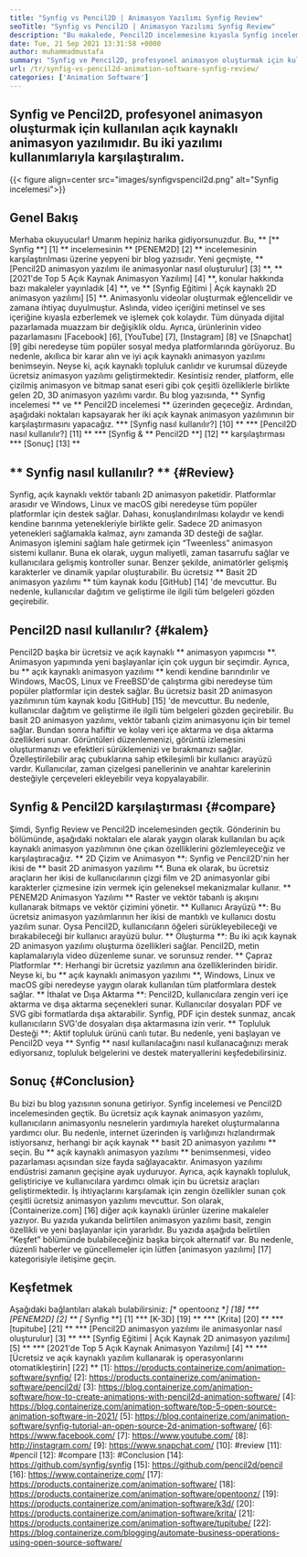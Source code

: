 ```yaml
---
title: "Synfig vs Pencil2D | Animasyon Yazılımı Synfig Review" 
seoTitle: "Synfig vs Pencil2D | Animasyon Yazılımı Synfig Review" 
description: "Bu makalede, Pencil2D incelemesine kıyasla Synfig incelemesi yapacağız. Her ikisi de önde gelen açık kaynaklı animasyon yazılımı kendi kendine barındırılmış ve zengin özelliklidir." 
date: Tue, 21 Sep 2021 13:31:58 +0000
author: muhammadmustafa
summary: "Synfig ve Pencil2D, profesyonel animasyon oluşturmak için kullanılan açık kaynaklı animasyon yazılımıdır. Bu iki yazılımı kullanımlarıyla karşılaştıralım." 
url: /tr/synfig-vs-pencil2d-animation-software-synfig-review/
categories: ['Animation Software']
---
```


## Synfig ve Pencil2D, profesyonel animasyon oluşturmak için kullanılan açık kaynaklı animasyon yazılımıdır. Bu iki yazılımı kullanımlarıyla karşılaştıralım.

{{< figure align=center src="images/synfigvspencil2d.png" alt="Synfig incelemesi">}}


## Genel Bakış
Merhaba okuyucular! Umarım hepiniz harika gidiyorsunuzdur. Bu, ** [** Synfig **] [1] ** incelemesinin ** [PENEM2D] [2] ** incelemesinin karşılaştırılması üzerine yepyeni bir blog yazısıdır. Yeni geçmişte, ** [Pencil2D animasyon yazılımı ile animasyonlar nasıl oluşturulur] [3] **, ** [2021'de Top 5 Açık Kaynak Animasyon Yazılımı] [4] **, konular hakkında bazı makaleler yayınladık [4] **, ve ** [Synfig Eğitimi | Açık kaynaklı 2D animasyon yazılımı] [5] **. Animasyonlu videolar oluşturmak eğlencelidir ve zamana ihtiyaç duyulmuştur. Aslında, video içeriğini metinsel ve ses içeriğine kıyasla ezberlemek ve işlemek çok kolaydır. Tüm dünyada dijital pazarlamada muazzam bir değişiklik oldu. Ayrıca, ürünlerinin video pazarlamasını [Facebook] [6], [YouTube] [7], [Instagram] [8] ve [Snapchat] [9] gibi neredeyse tüm popüler sosyal medya platformlarında görüyoruz.
Bu nedenle, akıllıca bir karar alın ve iyi açık kaynaklı animasyon yazılımı benimseyin. Neyse ki, açık kaynaklı topluluk canlıdır ve kurumsal düzeyde ücretsiz animasyon yazılımı geliştirmektedir. Kesintisiz render, platform, elle çizilmiş animasyon ve bitmap sanat eseri gibi çok çeşitli özelliklerle birlikte gelen 2D, 3D animasyon yazılımı vardır. Bu blog yazısında, ** Synfig incelemesi ** ve ** Pencil2D incelemesi ** üzerinden geçeceğiz. Ardından, aşağıdaki noktaları kapsayarak her iki açık kaynak animasyon yazılımının bir karşılaştırmasını yapacağız.
  *** [Synfig nasıl kullanılır?] [10] **
  *** [Pencil2D nasıl kullanılır?] [11] **
  *** [Synfig & ** Pencil2D **] [12] ** karşılaştırması
  *** [Sonuç] [13] **

## ** Synfig nasıl kullanılır? ** {#Review}
Synfig, açık kaynaklı vektör tabanlı 2D animasyon paketidir. Platformlar arasıdır ve Windows, Linux ve macOS gibi neredeyse tüm popüler platformlar için destek sağlar. Dahası, konuşlandırılması kolaydır ve kendi kendine barınma yetenekleriyle birlikte gelir. Sadece 2D animasyon yetenekleri sağlamakla kalmaz, aynı zamanda 3D desteği de sağlar. Animasyon işlemini sağlam hale getirmek için “Tweenless” animasyon sistemi kullanır. Buna ek olarak, uygun maliyetli, zaman tasarrufu sağlar ve kullanıcılara gelişmiş kontroller sunar. Benzer şekilde, animatörler gelişmiş karakterler ve dinamik yapılar oluşturabilir. Bu ücretsiz ** Basit 2D animasyon yazılımı ** tüm kaynak kodu [GitHub] [14] 'de mevcuttur. Bu nedenle, kullanıcılar dağıtım ve geliştirme ile ilgili tüm belgeleri gözden geçirebilir.

## Pencil2D nasıl kullanılır? {#kalem}
Pencil2D başka bir ücretsiz ve açık kaynaklı ** animasyon yapımcısı **. Animasyon yapımında yeni başlayanlar için çok uygun bir seçimdir. Ayrıca, bu ** açık kaynaklı animasyon yazılımı ** kendi kendine barındırılır ve Windows, MacOS, Linux ve FreeBSD'de çalıştırma gibi neredeyse tüm popüler platformlar için destek sağlar. Bu ücretsiz basit 2D animasyon yazılımının tüm kaynak kodu [GitHub] [15] 'de mevcuttur. Bu nedenle, kullanıcılar dağıtım ve geliştirme ile ilgili tüm belgeleri gözden geçirebilir. Bu basit 2D animasyon yazılımı, vektör tabanlı çizim animasyonu için bir temel sağlar. Bundan sonra hafiftir ve kolay veri içe aktarma ve dışa aktarma özellikleri sunar. Görüntüleri düzenlemenizi, görüntü izlemesini oluşturmanızı ve efektleri sürüklemenizi ve bırakmanızı sağlar. Özelleştirilebilir araç çubuklarına sahip etkileşimli bir kullanıcı arayüzü vardır. Kullanıcılar, zaman çizelgesi panellerinin ve anahtar karelerinin desteğiyle çerçeveleri ekleyebilir veya kopyalayabilir.

## Synfig & Pencil2D karşılaştırması {#compare}
Şimdi, Synfig Review ve Pencil2D incelemesinden geçtik. Gönderinin bu bölümünde, aşağıdaki noktaları ele alarak yaygın olarak kullanılan bu açık kaynaklı animasyon yazılımının öne çıkan özelliklerini gözlemleyeceğiz ve karşılaştıracağız.
** 2D Çizim ve Animasyon **: Synfig ve Pencil2D'nin her ikisi de ** basit 2D animasyon yazılımı **. Buna ek olarak, bu ücretsiz araçların her ikisi de kullanıcılarının çizgi film ve 2D animasyonlar gibi karakterler çizmesine izin vermek için geleneksel mekanizmalar kullanır. ** PENEM2D Animasyon Yazılımı ** Raster ve vektör tabanlı iş akışını kullanarak bitmaps ve vektör çizimini yönetir.
** Kullanıcı Arayüzü **: Bu ücretsiz animasyon yazılımlarının her ikisi de mantıklı ve kullanıcı dostu yazılım sunar. Oysa Pencil2D, kullanıcıların öğeleri sürükleyebileceği ve bırakabileceği bir kullanıcı arayüzü bulur.
** Oluşturma **: Bu iki açık kaynak 2D animasyon yazılımı oluşturma özellikleri sağlar. Pencil2D, metin kaplamalarıyla video düzenleme sunar. ve sorunsuz render.
** Çapraz Platformlar **: Herhangi bir ücretsiz yazılımın ana özelliklerinden biridir. Neyse ki, bu ** açık kaynaklı animasyon yazılımı **, Windows, Linux ve macOS gibi neredeyse yaygın olarak kullanılan tüm platformlara destek sağlar.
** İthalat ve Dışa Aktarma **: Pencil2D, kullanıcılara zengin veri içe aktarma ve dışa aktarma seçenekleri sunar. Kullanıcılar dosyaları PDF ve SVG gibi formatlarda dışa aktarabilir. Synfig, PDF için destek sunmaz, ancak kullanıcıların SVG'de dosyaları dışa aktarmasına izin verir.
** Topluluk Desteği **: Aktif topluluk ürünü canlı tutar. Bu nedenle, yeni başlayan ve Pencil2D veya ** Synfig ** nasıl kullanılacağını nasıl kullanacağınızı merak ediyorsanız, topluluk belgelerini ve destek materyallerini keşfedebilirsiniz.

## Sonuç {#Conclusion}
Bu bizi bu blog yazısının sonuna getiriyor. Synfig incelemesi ve Pencil2D incelemesinden geçtik. Bu ücretsiz açık kaynak animasyon yazılımı, kullanıcıların animasyonlu nesnelerin yardımıyla hareket oluşturmalarına yardımcı olur. Bu nedenle, internet üzerinden iş varlığınızı hızlandırmak istiyorsanız, herhangi bir açık kaynak ** basit 2D animasyon yazılımı ** seçin. Bu ** açık kaynaklı animasyon yazılımı ** benimsenmesi, video pazarlaması açısından size fayda sağlayacaktır. Animasyon yazılımı endüstrisi zamanın geçişine ayak uyduruyor. Ayrıca, açık kaynaklı topluluk, geliştiriciye ve kullanıcılara yardımcı olmak için bu ücretsiz araçları geliştirmektedir. İş ihtiyaçlarını karşılamak için zengin özellikler sunan çok çeşitli ücretsiz animasyon yazılımı mevcuttur.
Son olarak, [Containerize.com] [16] diğer açık kaynaklı ürünler üzerine makaleler yazıyor. Bu yazıda yukarıda belirtilen animasyon yazılımı basit, zengin özellikli ve yeni başlayanlar için yararlıdır. Bu yazıda aşağıda belirtilen “Keşfet” bölümünde bulabileceğiniz başka birçok alternatif var. Bu nedenle, düzenli haberler ve güncellemeler için lütfen [animasyon yazılımı] [17] kategorisiyle iletişime geçin.

## Keşfetmek
Aşağıdaki bağlantıları alakalı bulabilirsiniz:
  *[** opentoonz **] [18]
  *** [PENEM2D] [2] **
  *[** Synfig **] [1]
  *** [K-3D] [19] **
  *** [Krita] [20] **
  *** [tupitube] [21] **
  *** [Pencil2D animasyon yazılımı ile animasyonlar nasıl oluşturulur] [3] **
  *** [Synfig Eğitimi | Açık Kaynak 2D animasyon yazılımı] [5] **
  *** [2021'de Top 5 Açık Kaynak Animasyon Yazılımı] [4] **
  *** [Ücretsiz ve açık kaynaklı yazılım kullanarak iş operasyonlarını otomatikleştirin] [22] **
[1]: https://products.containerize.com/animation-software/synfig/
[2]: https://products.containerize.com/animation-software/pencil2d/
[3]: https://blog.containerize.com/animation-software/how-to-create-animations-with-pencil2d-animation-software/
[4]: https://blog.containerize.com/animation-software/top-5-open-source-animation-software-in-2021/
[5]: https://blog.containerize.com/animation-software/synfig-tutorial-an-open-source-2d-animation-software/
[6]: https://www.facebook.com/
[7]: https://www.youtube.com/
[8]: http://instagram.com/
[9]: https://www.snapchat.com/
[10]: #review
[11]: #pencil
[12]: #compare
[13]: #Conclusion
[14]: https://github.com/synfig/synfig
[15]: https://github.com/pencil2d/pencil
[16]: https://www.containerize.com/
[17]: https://products.containerize.com/animation-software/
[18]: https://products.containerize.com/animation-software/opentoonz/
[19]: https://products.containerize.com/animation-software/k3d/
[20]: https://products.containerize.com/animation-software/krita/
[21]: https://products.containerize.com/animation-software/tupitube/
[22]: https://blog.containerize.com/blogging/automate-business-operations-using-open-source-software/
